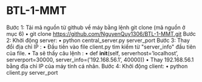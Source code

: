 # BTL-1-MMT

Bước 1: Tải mã nguồn từ github về máy bằng lệnh git clone (mã nguồn ở mục 6)
  • git clone https://github.com/NguyenQuy1306/BTL-1-MMT.git
Bước 2: Khởi động server:
  • python central_server.py server_port
Bước 3: Thay đổi địa chỉ IP :
  • Đầu tiên vào file client.py tìm kiếm từ "server_info" đầu tiên của file.
  • Ta sẽ thấy câu lệnh :
  • def __init__(self, serverhost=’localhost’, serverport=30000, server_info=(’192.168.56.1’,
    40000))
  • Thay 192.168.56.1 bằng địa chỉ IP của máy tính cá nhân.
Bước 4: Khởi động client:
  • python client.py server_port
